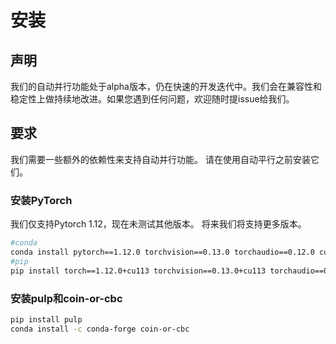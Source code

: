 # 安装

## 声明

我们的自动并行功能处于alpha版本，仍在快速的开发迭代中。我们会在兼容性和稳定性上做持续地改进。如果您遇到任何问题，欢迎随时提issue给我们。


## 要求

我们需要一些额外的依赖性来支持自动并行功能。 请在使用自动平行之前安装它们。

### 安装PyTorch

我们仅支持Pytorch 1.12，现在未测试其他版本。 将来我们将支持更多版本。

```bash
#conda
conda install pytorch==1.12.0 torchvision==0.13.0 torchaudio==0.12.0 cudatoolkit=11.3 -c pytorch
#pip
pip install torch==1.12.0+cu113 torchvision==0.13.0+cu113 torchaudio==0.12.0 --extra-index-url https://download.pytorch.org/whl/cu113
```

### 安装pulp和coin-or-cbc

```bash
pip install pulp
conda install -c conda-forge coin-or-cbc
```

